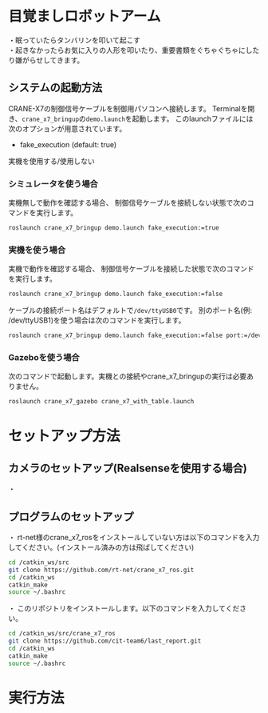 # 目覚ましロボットアーム
・眠っていたらタンバリンを叩いて起こす  
・起きなかったらお気に入りの人形を叩いたり、重要書類をぐちゃぐちゃにしたり嫌がらせしてきます。  

## システムの起動方法

CRANE-X7の制御信号ケーブルを制御用パソコンへ接続します。
Terminalを開き、`crane_x7_bringup`の`demo.launch`を起動します。
このlaunchファイルには次のオプションが用意されています。

- fake_execution (default: true)

実機を使用する/使用しない

### シミュレータを使う場合

実機無しで動作を確認する場合、
制御信号ケーブルを接続しない状態で次のコマンドを実行します。

```sh
roslaunch crane_x7_bringup demo.launch fake_execution:=true
```

### 実機を使う場合

実機で動作を確認する場合、
制御信号ケーブルを接続した状態で次のコマンドを実行します。

```sh
roslaunch crane_x7_bringup demo.launch fake_execution:=false
```

ケーブルの接続ポート名はデフォルトで`/dev/ttyUSB0`です。
別のポート名(例: /dev/ttyUSB1)を使う場合は次のコマンドを実行します。

```sh
roslaunch crane_x7_bringup demo.launch fake_execution:=false port:=/dev/ttyUSB1
```

### Gazeboを使う場合

次のコマンドで起動します。実機との接続やcrane_x7_bringupの実行は必要ありません。

```sh
roslaunch crane_x7_gazebo crane_x7_with_table.launch
```

# セットアップ方法

## カメラのセットアップ(Realsenseを使用する場合)  
・  
## プログラムのセットアップ  

・ rt-net様のcrane_x7_rosをインストールしていない方は以下のコマンドを入力してください。(インストール済みの方は飛ばしてください)

```sh
cd /catkin_ws/src
git clone https://github.com/rt-net/crane_x7_ros.git
cd /catkin_ws
catkin_make
source ~/.bashrc
```
・ このリポジトリをインストールします。以下のコマンドを入力してください。

```sh
cd /catkin_ws/src/crane_x7_ros
git clone https://github.com/cit-team6/last_report.git
cd /catkin_ws
catkin_make
source ~/.bashrc
```

# 実行方法

